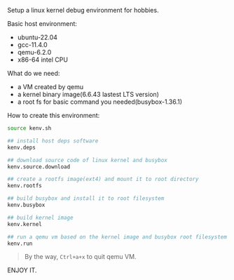 Setup a linux kernel debug environment for hobbies.

Basic host environment:
- ubuntu-22.04
- gcc-11.4.0
- qemu-6.2.0
- x86-64 intel CPU

What do we need:
- a VM created by qemu 
- a kernel binary image(6.6.43 lastest LTS version)
- a root fs for basic command you needed(busybox-1.36.1)

How to create this environment:

```bash
source kenv.sh 

## install host deps software
kenv.deps

## download source code of linux kernel and busybox
kenv.source.download

## create a rootfs image(ext4) and mount it to root directory
kenv.rootfs

## build busybox and install it to root filesystem
kenv.busybox 

## build kernel image
kenv.kernel

## run a qemu vm based on the kernel image and busybox root filesystem
kenv.run
```

> By the way, `Ctrl+a+x` to quit qemu VM.

ENJOY IT.
